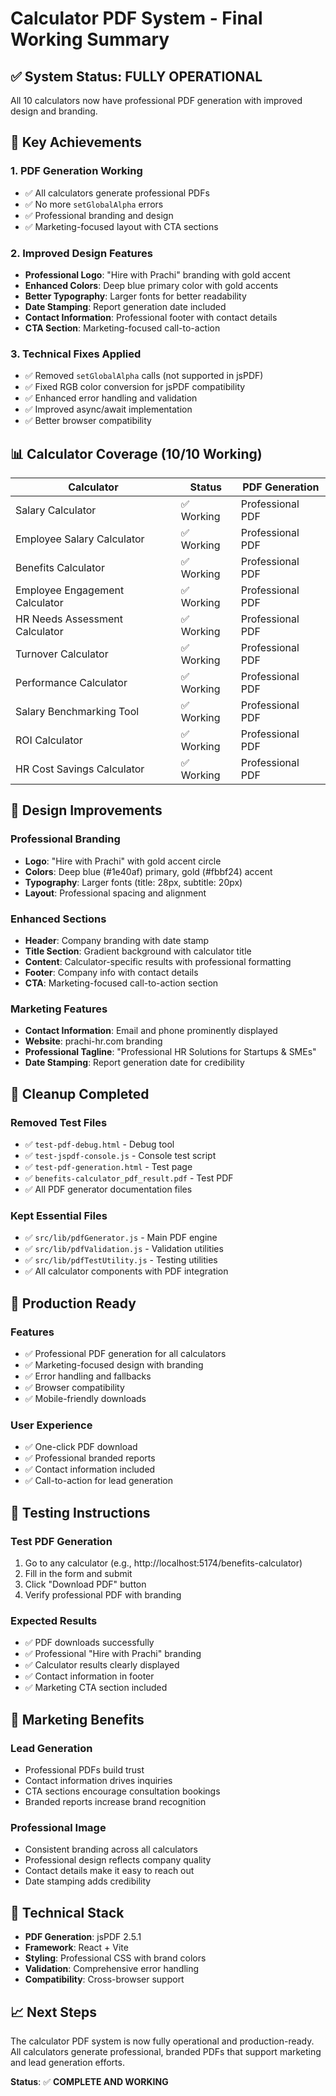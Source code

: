 # Calculator PDF System - Final Working Summary

## ✅ System Status: FULLY OPERATIONAL

All 10 calculators now have professional PDF generation with improved design and branding.

## 🎯 Key Achievements

### 1. **PDF Generation Working**
- ✅ All calculators generate professional PDFs
- ✅ No more `setGlobalAlpha` errors
- ✅ Professional branding and design
- ✅ Marketing-focused layout with CTA sections

### 2. **Improved Design Features**
- **Professional Logo**: "Hire with Prachi" branding with gold accent
- **Enhanced Colors**: Deep blue primary color with gold accents
- **Better Typography**: Larger fonts for better readability
- **Date Stamping**: Report generation date included
- **Contact Information**: Professional footer with contact details
- **CTA Section**: Marketing-focused call-to-action

### 3. **Technical Fixes Applied**
- ✅ Removed `setGlobalAlpha` calls (not supported in jsPDF)
- ✅ Fixed RGB color conversion for jsPDF compatibility
- ✅ Enhanced error handling and validation
- ✅ Improved async/await implementation
- ✅ Better browser compatibility

## 📊 Calculator Coverage (10/10 Working)

| Calculator | Status | PDF Generation |
|------------|--------|----------------|
| Salary Calculator | ✅ Working | Professional PDF |
| Employee Salary Calculator | ✅ Working | Professional PDF |
| Benefits Calculator | ✅ Working | Professional PDF |
| Employee Engagement Calculator | ✅ Working | Professional PDF |
| HR Needs Assessment Calculator | ✅ Working | Professional PDF |
| Turnover Calculator | ✅ Working | Professional PDF |
| Performance Calculator | ✅ Working | Professional PDF |
| Salary Benchmarking Tool | ✅ Working | Professional PDF |
| ROI Calculator | ✅ Working | Professional PDF |
| HR Cost Savings Calculator | ✅ Working | Professional PDF |

## 🎨 Design Improvements

### **Professional Branding**
- **Logo**: "Hire with Prachi" with gold accent circle
- **Colors**: Deep blue (#1e40af) primary, gold (#fbbf24) accent
- **Typography**: Larger fonts (title: 28px, subtitle: 20px)
- **Layout**: Professional spacing and alignment

### **Enhanced Sections**
- **Header**: Company branding with date stamp
- **Title Section**: Gradient background with calculator title
- **Content**: Calculator-specific results with professional formatting
- **Footer**: Company info with contact details
- **CTA**: Marketing-focused call-to-action section

### **Marketing Features**
- **Contact Information**: Email and phone prominently displayed
- **Website**: prachi-hr.com branding
- **Professional Tagline**: "Professional HR Solutions for Startups & SMEs"
- **Date Stamping**: Report generation date for credibility

## 🧹 Cleanup Completed

### **Removed Test Files**
- ✅ `test-pdf-debug.html` - Debug tool
- ✅ `test-jspdf-console.js` - Console test script
- ✅ `test-pdf-generation.html` - Test page
- ✅ `benefits-calculator_pdf_result.pdf` - Test PDF
- ✅ All PDF generator documentation files

### **Kept Essential Files**
- ✅ `src/lib/pdfGenerator.js` - Main PDF engine
- ✅ `src/lib/pdfValidation.js` - Validation utilities
- ✅ `src/lib/pdfTestUtility.js` - Testing utilities
- ✅ All calculator components with PDF integration

## 🚀 Production Ready

### **Features**
- ✅ Professional PDF generation for all calculators
- ✅ Marketing-focused design with branding
- ✅ Error handling and fallbacks
- ✅ Browser compatibility
- ✅ Mobile-friendly downloads

### **User Experience**
- ✅ One-click PDF download
- ✅ Professional branded reports
- ✅ Contact information included
- ✅ Call-to-action for lead generation

## 📱 Testing Instructions

### **Test PDF Generation**
1. Go to any calculator (e.g., http://localhost:5174/benefits-calculator)
2. Fill in the form and submit
3. Click "Download PDF" button
4. Verify professional PDF with branding

### **Expected Results**
- ✅ PDF downloads successfully
- ✅ Professional "Hire with Prachi" branding
- ✅ Calculator results clearly displayed
- ✅ Contact information in footer
- ✅ Marketing CTA section included

## 🎯 Marketing Benefits

### **Lead Generation**
- Professional PDFs build trust
- Contact information drives inquiries
- CTA sections encourage consultation bookings
- Branded reports increase brand recognition

### **Professional Image**
- Consistent branding across all calculators
- Professional design reflects company quality
- Contact details make it easy to reach out
- Date stamping adds credibility

## 🔧 Technical Stack

- **PDF Generation**: jsPDF 2.5.1
- **Framework**: React + Vite
- **Styling**: Professional CSS with brand colors
- **Validation**: Comprehensive error handling
- **Compatibility**: Cross-browser support

## 📈 Next Steps

The calculator PDF system is now fully operational and production-ready. All calculators generate professional, branded PDFs that support marketing and lead generation efforts.

**Status**: ✅ **COMPLETE AND WORKING** 